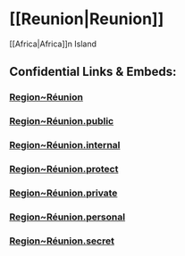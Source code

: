 # [[Reunion|Reunion]] 

[[Africa|Africa]]n Island 


## Confidential Links & Embeds: 

### [Region~Réunion](/_Standards/Earth/Continent/Europe/Europe~West/France/regions~France/Region~Réunion.md) 

### [Region~Réunion.public](/_public/Earth/Continent/Europe/Europe~West/France/regions~France/Region~Réunion.public.md) 

### [Region~Réunion.internal](/_internal/Earth/Continent/Europe/Europe~West/France/regions~France/Region~Réunion.internal.md) 

### [Region~Réunion.protect](/_protect/Earth/Continent/Europe/Europe~West/France/regions~France/Region~Réunion.protect.md) 

### [Region~Réunion.private](/_private/Earth/Continent/Europe/Europe~West/France/regions~France/Region~Réunion.private.md) 

### [Region~Réunion.personal](/_personal/Earth/Continent/Europe/Europe~West/France/regions~France/Region~Réunion.personal.md) 

### [Region~Réunion.secret](/_secret/Earth/Continent/Europe/Europe~West/France/regions~France/Region~Réunion.secret.md)

